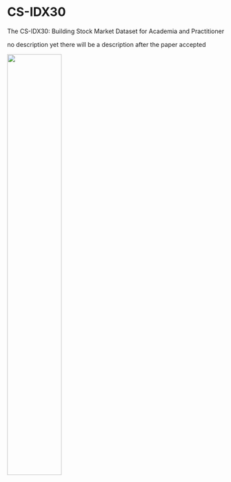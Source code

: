 # CS-IDX30
The CS-IDX30: Building Stock Market Dataset for Academia and Practitioner

no description yet
there will be a description after the paper accepted

<img src="https://github.com/Anderies/stochastic-constant-pruninglayers/blob/master/Figure/CONV-AFTER-1.png](https://github.com/Anderies/CS-IDX30/blob/master/Silver%20Simple%20Coming%20Soon%20(Flyer).jpg)" width="50%" height="50%">

